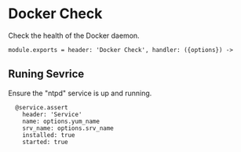 
# Docker Check

Check the health of the Docker daemon.

    module.exports = header: 'Docker Check', handler: ({options}) ->

## Runing Sevrice

Ensure the "ntpd" service is up and running.

      @service.assert
        header: 'Service'
        name: options.yum_name
        srv_name: options.srv_name
        installed: true
        started: true
